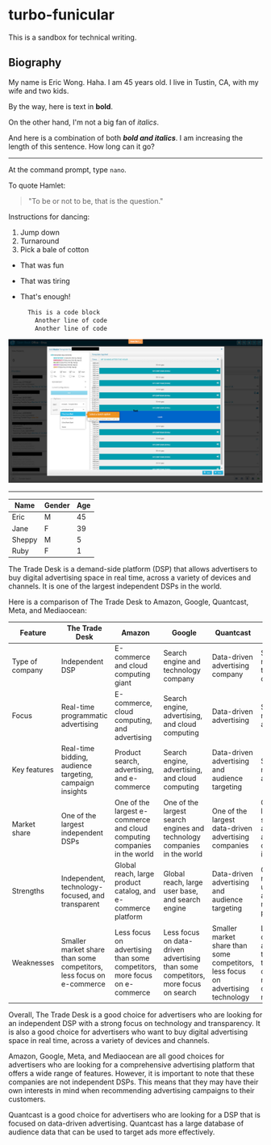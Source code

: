 # turbo-funicular
This is a sandbox for technical writing.

## Biography

<p>My name is Eric Wong. Haha. I am 45 years old. I live in Tustin, CA, with my wife and two kids.</p>

By the way, here is text in **bold**.

On the other hand, I'm not a big fan of *italics*.

And here is a combination of both ***bold and italics***. I am increasing the length of this sentence. How long can it go?

***

At the command prompt, type `nano`.


To quote Hamlet:

>"To be or not to be, that is the question."

Instructions for dancing:
1. Jump down
2. Turnaround
3. Pick a bale of cotton

* That was fun
* That was tiring
* That's enough!


        This is a code block
          Another line of code
          Another line of code


![Whatfix Screenshot](https://github.com/worldinneed-needinworld/turbo-funicular/blob/9e6ec1c59e86b16fffa8c57ed078095f124f0ef0/Sample%20-%20Onscreen%20Walkthrough%20-%20Smile%20Brands%20%20-%20Eric%20Wong.jpg)

***


|Name| Gender | Age|
|------|-------------|---------|
|Eric|M|45|
|Jane|F|39|
|Sheppy|M|5|
|Ruby|F|1|




The Trade Desk is a demand-side platform (DSP) that allows advertisers to buy digital advertising space in real time, across a variety of devices and channels. It is one of the largest independent DSPs in the world.

Here is a comparison of The Trade Desk to Amazon, Google, Quantcast, Meta, and Mediaocean:

| Feature | The Trade Desk | Amazon | Google | Quantcast | Meta | Mediaocean |
|---|---|---|---|---|---|---|
| Type of company | Independent DSP | E-commerce and cloud computing giant | Search engine and technology company | Data-driven advertising company | Social media and technology company | Advertising technology company |
| Focus | Real-time programmatic advertising | E-commerce, cloud computing, and advertising | Search engine, advertising, and cloud computing | Data-driven advertising | Social media and advertising | Advertising technology |
| Key features | Real-time bidding, audience targeting, campaign insights | Product search, advertising, and e-commerce | Search engine, advertising, and cloud computing | Data-driven advertising and audience targeting | Social media and advertising | Advertising technology and campaign management |
| Market share | One of the largest independent DSPs | One of the largest e-commerce and cloud computing companies in the world | One of the largest search engines and technology companies in the world | One of the largest data-driven advertising companies | One of the largest social media and advertising companies in the world | One of the largest advertising technology companies in the world |
| Strengths | Independent, technology-focused, and transparent | Global reach, large product catalog, and e-commerce platform | Global reach, large user base, and search engine | Data-driven advertising and audience targeting | Global reach, large user base, and social media platform | Advertising technology and campaign management expertise |
| Weaknesses | Smaller market share than some competitors, less focus on e-commerce | Less focus on advertising than some competitors, more focus on e-commerce | Less focus on data-driven advertising than some competitors, more focus on search | Smaller market share than some competitors, less focus on advertising technology | Less focus on advertising technology than some competitors, more focus on social media | Smaller market share than some competitors, more focus on advertising technology |

Overall, The Trade Desk is a good choice for advertisers who are looking for an independent DSP with a strong focus on technology and transparency. It is also a good choice for advertisers who want to buy digital advertising space in real time, across a variety of devices and channels.

Amazon, Google, Meta, and Mediaocean are all good choices for advertisers who are looking for a comprehensive advertising platform that offers a wide range of features. However, it is important to note that these companies are not independent DSPs. This means that they may have their own interests in mind when recommending advertising campaigns to their customers.

Quantcast is a good choice for advertisers who are looking for a DSP that is focused on data-driven advertising. Quantcast has a large database of audience data that can be used to target ads more effectively.

